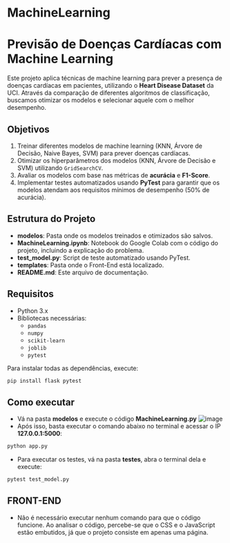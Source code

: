 # MachineLearning

# Previsão de Doenças Cardíacas com Machine Learning

Este projeto aplica técnicas de machine learning para prever a presença de doenças cardíacas em pacientes, utilizando o **Heart Disease Dataset** da UCI. Através da comparação de diferentes algoritmos de classificação, buscamos otimizar os modelos e selecionar aquele com o melhor desempenho.

## Objetivos

1. Treinar diferentes modelos de machine learning (KNN, Árvore de Decisão, Naive Bayes, SVM) para prever doenças cardíacas.
2. Otimizar os hiperparâmetros dos modelos (KNN, Árvore de Decisão e SVM) utilizando `GridSearchCV`.
3. Avaliar os modelos com base nas métricas de **acurácia** e **F1-Score**.
4. Implementar testes automatizados usando **PyTest** para garantir que os modelos atendam aos requisitos mínimos de desempenho (50% de acurácia).

## Estrutura do Projeto

- **modelos**: Pasta onde os modelos treinados e otimizados são salvos.
- **MachineLearning.ipynb**: Notebook do Google Colab com o código do projeto, incluindo a explicação do problema.
- **test_model.py**: Script de teste automatizado usando PyTest.
- **templates**: Pasta onde o Front-End está localizado.
- **README.md**: Este arquivo de documentação.

## Requisitos

- Python 3.x
- Bibliotecas necessárias:
  - `pandas`
  - `numpy`
  - `scikit-learn`
  - `joblib`
  - `pytest`

Para instalar todas as dependências, execute:

```bash
pip install flask pytest
```

## Como executar

- Vá na pasta **modelos** e execute o código **MachineLearning.py**
![image](https://github.com/user-attachments/assets/c5d6481c-5bb4-4bc5-8c60-16f0b315e7d0)
- Após isso, basta executar o comando abaixo no terminal e acessar o IP **127.0.0.1:5000**:
```bash
python app.py
```
- Para executar os testes, vá na pasta **testes**, abra o terminal dela e execute:
```bash
pytest test_model.py
```

## FRONT-END

- Não é necessário executar nenhum comando para que o código funcione. Ao analisar o código, percebe-se que o CSS e o JavaScript estão embutidos, já que o projeto consiste em apenas uma página.
